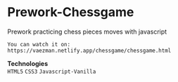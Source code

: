 # Prework-Chessgame
Prework practicing chess pieces moves with javascript
 ```
You can watch it on:
https://vaezman.netlify.app/chessgame/chessgame.html
```
**Technologies**<br>
`HTML5`
`CSS3`
`Javascript-Vanilla`
